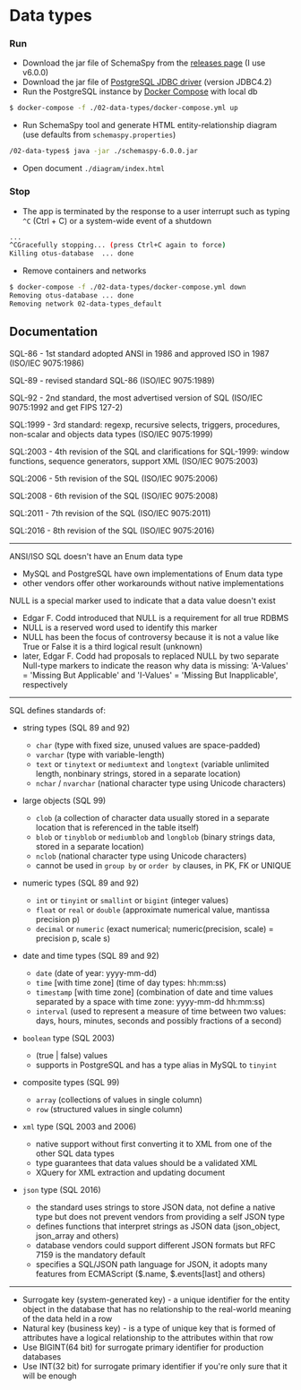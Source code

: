 Data types
=======

### Run

 - Download the jar file of SchemaSpy from the [releases page](https://github.com/schemaspy/schemaspy/releases) (I use v6.0.0)
 - Download the jar file of [PostgreSQL JDBC driver](https://jdbc.postgresql.org/download.html) (version JDBC4.2)
 - Run the PostgreSQL instance by [Docker Compose](https://docs.docker.com/compose/) with local db
```bash
$ docker-compose -f ./02-data-types/docker-compose.yml up
```

 - Run SchemaSpy tool and generate HTML entity-relationship diagram (use defaults from `schemaspy.properties`)
```bash
/02-data-types$ java -jar ./schemaspy-6.0.0.jar
```

 - Open document `./diagram/index.html`

### Stop

 * The app is terminated by the response to a user interrupt such as typing `^C` (Ctrl + C) or a system-wide event of a shutdown
```bash
...
^CGracefully stopping... (press Ctrl+C again to force)
Killing otus-database  ... done
```

 * Remove containers and networks
```bash
$ docker-compose -f ./02-data-types/docker-compose.yml down
Removing otus-database ... done
Removing network 02-data-types_default
```

## Documentation

SQL-86 - 1st standard adopted ANSI in 1986 and approved ISO in 1987 (ISO/IEC 9075:1986)

SQL-89 - revised standard SQL-86 (ISO/IEC 9075:1989)

SQL-92 - 2nd standard, the most advertised version of SQL (ISO/IEC 9075:1992 and get FIPS 127-2)

SQL:1999 - 3rd standard: regexp, recursive selects, triggers, procedures, non-scalar and objects data types (ISO/IEC 9075:1999)

SQL:2003 - 4th revision of the SQL and clarifications for SQL-1999: window functions, sequence generators, support XML (ISO/IEC 9075:2003)

SQL:2006 - 5th revision of the SQL (ISO/IEC 9075:2006)

SQL:2008 - 6th revision of the SQL (ISO/IEC 9075:2008)

SQL:2011 - 7th revision of the SQL (ISO/IEC 9075:2011)

SQL:2016 - 8th revision of the SQL (ISO/IEC 9075:2016)

---


ANSI/ISO SQL doesn't have an Enum data type
 - MySQL and PostgreSQL have own implementations of Enum data type
 - other vendors offer other workarounds without native implementations

NULL is a special marker used to indicate that a data value doesn't exist
 - Edgar F. Codd introduced that NULL is a requirement for all true RDBMS
 - NULL is a reserved word used to identify this marker
 - NULL has been the focus of controversy because it is not a value like True or False it is a third logical result (unknown)
 - later, Edgar F. Codd had proposals to replaced NULL by two separate Null-type markers to indicate the reason why data is missing: 'A-Values' = 'Missing But Applicable' and  'I-Values' = 'Missing But Inapplicable', respectively


---


SQL defines standards of:
 - string types (SQL 89  and 92)
     - `char` (type with fixed size, unused values are space-padded)
     - `varchar` (type with variable-length)
     - `text` or `tinytext` or `mediumtext` and `longtext` (variable unlimited length, nonbinary strings, stored in a separate location)
     - `nchar` / `nvarchar` (national character type using Unicode characters)

 - large objects (SQL 99)
     - `clob` (a collection of character data usually stored in a separate location that is referenced in the table itself)
     - `blob` or `tinyblob` or `mediumblob` and `longblob` (binary strings data, stored in a separate location)
     - `nclob` (national character type using Unicode characters)
     - cannot be used in `group by` or `order by` clauses, in PK, FK or UNIQUE

 - numeric types (SQL 89 and 92)
     - `int` or `tinyint` or `smallint` or `bigint` (integer values)
     - `float` or `real` or `double` (approximate numerical value, mantissa precision p)
     - `decimal` or `numeric` (exact numerical; numeric(precision, scale) = precision p, scale s)

 - date and time types (SQL 89 and 92)
     - `date` (date of year: yyyy-mm-dd)
     - `time` [with time zone] (time of day types: hh:mm:ss)
     - `timestamp` [with time zone] (combination of date and time values separated by a space with time zone: yyyy-mm-dd hh:mm:ss)
     - `interval` (used to represent a measure of time between two values: days, hours, minutes, seconds and possibly fractions of a second)

 - `boolean` type (SQL 2003)
     - (true | false) values
     - supports in PostgreSQL and has a type alias in MySQL to `tinyint`

 - composite types (SQL 99)
     - `array` (collections of values in single column)
     - `row` (structured values in single column)

 - `xml` type (SQL 2003 and 2006)
     - native support without first converting it to XML from one of the other SQL data types
     - type guarantees that data values should be a validated XML
     - XQuery for XML extraction and updating document

 - `json` type (SQL 2016)
     - the standard uses strings to store JSON data, not define a native type but does not prevent vendors from providing a self JSON type
     - defines functions that interpret strings as JSON data (json_object, json_array and others)
     - database vendors could support different JSON formats but RFC 7159 is the mandatory default
     - specifies a SQL/JSON path language for JSON, it adopts many features from ECMAScript ($.name, $.events[last] and others)


---
 - Surrogate key (system-generated key) - a unique identifier for the entity object in the database that has no relationship to the real-world meaning of the data held in a row
 - Natural key (business key) - is a type of unique key that is formed of attributes have a logical relationship to the attributes within that row
 - Use BIGINT(64 bit) for surrogate primary identifier for production databases
 - Use INT(32 bit) for surrogate primary identifier if you're only sure that it will be enough

